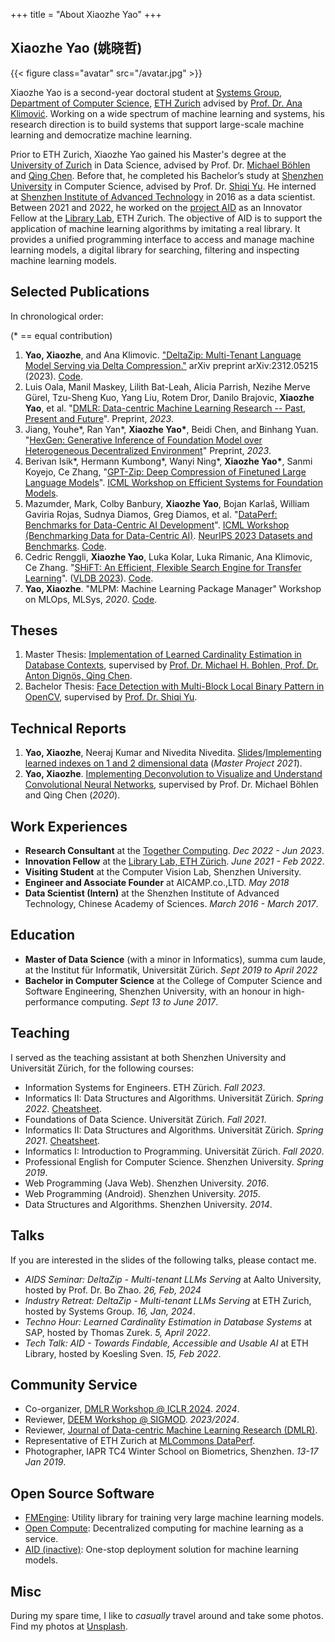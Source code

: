 +++
title = "About Xiaozhe Yao"
+++

## Xiaozhe Yao (姚晓哲)

{{< figure class="avatar" src="/avatar.jpg" >}}

Xiaozhe Yao is a second-year doctoral student at [Systems Group](https://systems.ethz.ch/), [Department of Computer Science](https://inf.ethz.ch/), [ETH Zurich](https://ethz.ch) advised by [Prof. Dr. Ana Klimović](https://anakli.inf.ethz.ch/). Working on a wide spectrum of machine learning and systems, his research direction is to build systems that support large-scale machine learning and democratize machine learning.

Prior to ETH Zurich, Xiaozhe Yao gained his Master's degree at the [University of Zurich](https://uzh.ch) in Data Science, advised by Prof. Dr. [Michael Böhlen](https://www.ifi.uzh.ch/en/dbtg/Staff/Boehlen.html) and [Qing Chen](https://qingchen3.github.io/). Before that, he completed his Bachelor’s study at [Shenzhen University](https://szu.edu.cn) in Computer Science, advised by Prof. Dr. [Shiqi Yu](http://yushiqi.cn/). He interned at [Shenzhen Institute of Advanced Technology](https://siat.ac.cn) in 2016 as a data scientist. Between 2021 and 2022, he worked on the [project AID](https://aid.autoai.org) as an Innovator Fellow at the [Library Lab](https://www.librarylab.ethz.ch/), ETH Zurich. The objective of AID is to support the application of machine learning algorithms by imitating a real library. It provides a unified programming interface to access and manage machine learning models, a digital library for searching, filtering and inspecting machine learning models.

## Selected Publications

In chronological order:

(* == equal contribution)
1. **Yao, Xiaozhe**, and Ana Klimovic. ["DeltaZip: Multi-Tenant Language Model Serving via Delta Compression."](https://arxiv.org/abs/2312.05215) arXiv preprint arXiv:2312.05215 (2023). [Code](https://github.com/eth-easl/deltazip).
2. Luis Oala, Manil Maskey, Lilith Bat-Leah, Alicia Parrish, Nezihe Merve Gürel, Tzu-Sheng Kuo, Yang Liu, Rotem Dror, Danilo Brajovic, **Xiaozhe Yao**, et al. "[DMLR: Data-centric Machine Learning Research -- Past, Present and Future](https://arxiv.org/abs/2311.13028)". Preprint, *2023*.
3. Jiang, Youhe\*, Ran Yan\*, **Xiaozhe Yao\***, Beidi Chen, and Binhang Yuan. "[HexGen: Generative Inference of Foundation Model over Heterogeneous Decentralized Environment](https://arxiv.org/abs/2311.11514)" Preprint, *2023*.
4. Berivan Isik\*, Hermann Kumbong\*, Wanyi Ning\*, **Xiaozhe Yao\***, Sanmi Koyejo, Ce Zhang, "[GPT-Zip: Deep Compression of Finetuned Large Language Models](https://openreview.net/forum?id=hO0c2tG2xL)". [ICML Workshop on Efficient Systems for Foundation Models](https://es-fomo.com/).
5. Mazumder, Mark, Colby Banbury, **Xiaozhe Yao**, Bojan Karlaš, William Gaviria Rojas, Sudnya Diamos, Greg Diamos, et al. "[DataPerf: Benchmarks for Data-Centric AI Development](http://arxiv.org/abs/2207.10062)". [ICML Workshop (Benchmarking Data for Data-Centric AI)](https://sites.google.com/view/dataperf2022). [NeurIPS 2023 Datasets and Benchmarks](https://openreview.net/forum?id=LaFKTgrZMG&referrer=%5BAuthor%20Console%5D(%2Fgroup%3Fid%3DNeurIPS.cc%2F2023%2FTrack%2FDatasets_and_Benchmarks%2FAuthors%23your-submissions)). [Code](https://github.com/mlcommons/dataperf).
6. Cedric Renggli, **Xiaozhe Yao**, Luka Kolar, Luka Rimanic, Ana Klimovic, Ce Zhang. "[SHiFT: An Efficient, Flexible Search Engine for Transfer Learning](https://arxiv.org/abs/2204.01457)". ([VLDB 2023](https://vldb.org/2023/)). [Code](https://github.com/ds3lab/shift).
7. **Yao, Xiaozhe**. "MLPM: Machine Learning Package Manager" Workshop on MLOps, MLSys, *2020*. [Code](https://github.com/autoai-org/aid).

## Theses

1. Master Thesis: [Implementation of Learned Cardinality Estimation in Database Contexts](https://www.merlin.uzh.ch/publication/show/22306), supervised by [Prof. Dr. Michael H. Bohlen, Prof. Dr. Anton Dignös, Qing Chen](https://www.ifi.uzh.ch/en/dbtg.html).
2. Bachelor Thesis: [Face Detection with Multi-Block Local Binary Pattern in OpenCV](https://mfr.de-1.osf.io/render?url=https://osf.io/kme5n/?direct%26mode=render%26action=download%26mode=render), supervised by [Prof. Dr. Shiqi Yu](https://faculty.sustech.edu.cn/yusq/en/).

## Technical Reports

1. **Yao, Xiaozhe**, Neeraj Kumar and Nivedita Nivedita. [Slides](https://mfr.de-1.osf.io/render?url=https://osf.io/m2sj6/?direct%26mode=render%26action=download%26mode=render)/[Implementing learned indexes on 1 and 2 dimensional data](https://mfr.de-1.osf.io/render?url=https://osf.io/2cerk/?direct%26mode=render%26action=download%26mode=render) (*Master Project 2021*).
2. **Yao, Xiaozhe**. [Implementing Deconvolution to Visualize and Understand Convolutional Neural Networks](https://mfr.de-1.osf.io/render?url=https://osf.io/hbryd/?direct%26mode=render%26action=download%26mode=render), supervised by Prof. Dr. Michael Böhlen and Qing Chen (*2020*).

## Work Experiences

* **Research Consultant** at the [Together Computing](https://www.together.xyz/). *Dec 2022 - Jun 2023*.
* **Innovation Fellow** at the [Library Lab, ETH Zürich](https://librarylab.ethz.ch). *June 2021 - Feb 2022*.
* **Visiting Student** at the Computer Vision Lab, Shenzhen University.
* **Engineer and Associate Founder** at AICAMP.co.,LTD. *May 2018*
* **Data Scientist (Intern)** at the Shenzhen Institute of Advanced Technology, Chinese Academy of Sciences. *March 2016 - March 2017*.

## Education

* **Master of Data Science** (with a minor in Informatics), summa cum laude, at the Institut für Informatik, Universität Zürich. *Sept 2019 to April 2022*
* **Bachelor in Computer Science** at the College of Computer Science and Software Engineering, Shenzhen University, with an honour in high-performance computing. *Sept 13 to June 2017*.

## Teaching

I served as the teaching assistant at both Shenzhen University and Universität Zürich, for the following courses: 

* Information Systems for Engineers. ETH Zürich. *Fall 2023*.
* Informatics II: Data Structures and Algorithms. Universität Zürich. *Spring 2022*. [Cheatsheet](https://xzyaoi.github.io/uzh-info2-cheatsheet/).
* Foundations of Data Science. Universität Zürich. *Fall 2021*.
* Informatics II: Data Structures and Algorithms. Universität Zürich. *Spring 2021*. [Cheatsheet](https://xzyaoi.github.io/uzh-info2-cheatsheet/).
* Informatics I: Introduction to Programming. Universität Zürich. *Fall 2020*.
* Professional English for Computer Science. Shenzhen University. *Spring 2019*.
* Web Programming (Java Web). Shenzhen University. *2016*.
* Web Programming (Android). Shenzhen University. *2015*.
* Data Structures and Algorithms. Shenzhen University. *2014*.

## Talks

If you are interested in the slides of the following talks, please contact me.

* *AIDS Seminar: DeltaZip - Multi-tenant LLMs Serving* at Aalto University, hosted by Prof. Dr. Bo Zhao. *26, Feb, 2024*
* *Industry Retreat: DeltaZip - Multi-tenant LLMs Serving* at ETH Zurich, hosted by Systems Group. *16, Jan, 2024*.
* *Techno Hour: Learned Cardinality Estimation in Database Systems* at SAP, hosted by Thomas Zurek. *5, April 2022*.
* *Tech Talk: AID - Towards Findable, Accessible and Usable AI* at ETH Library, hosted by Koesling Sven. *15, Feb 2022*.

## Community Service

* Co-organizer, [DMLR Workshop @ ICLR 2024](https://dmlr.ai/). *2024*.
* Reviewer, [DEEM Workshop @ SIGMOD](http://deem-workshop.org/). *2023/2024*.
* Reviewer, [Journal of Data-centric Machine Learning Research (DMLR)](https://data.mlr.press/).
* Representative of ETH Zurich at [MLCommons DataPerf](https://dataperf.org).
* Photographer, IAPR TC4 Winter School on Biometrics, Shenzhen. *13-17 Jan 2019*.

## Open Source Software

* [FMEngine](https://github.com/eth-easl/fmengine): Utility library for training very large machine learning models.
* [Open Compute](https://github.com/autoai-org/OpenComputeFramework): Decentralized computing for machine learning as a service.
* [AID (inactive)](https://github.com/autoai-org/aid): One-stop deployment solution for machine learning models.

## Misc

During my spare time, I like to *casually* travel around and take some photos. Find my photos at [Unsplash](https://unsplash.com/collections/PEHOFCF6ip8/landscapes).
